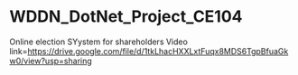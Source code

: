 # WDDN_DotNet_Project_CE104
Online election SYystem for shareholders
Video link=https://drive.google.com/file/d/1tkLhacHXXLxtFuqx8MDS6TgpBfuaGkw0/view?usp=sharing

